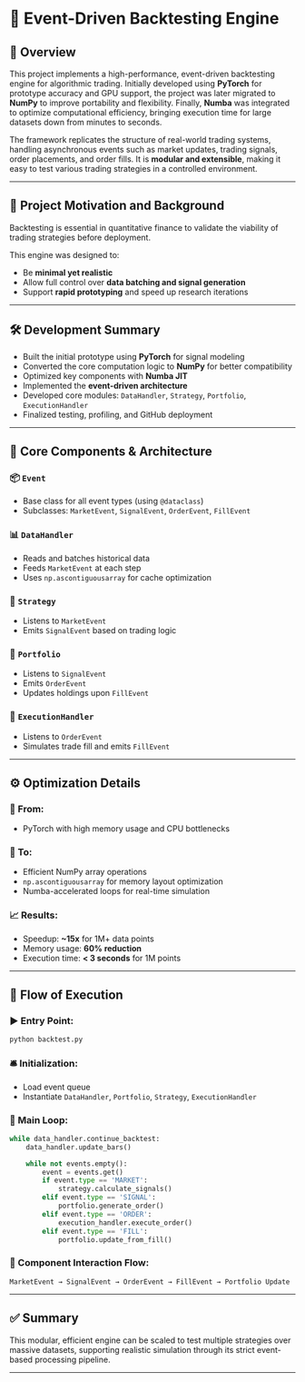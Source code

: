 # 📘 **Event-Driven Backtesting Engine**

## 🧩 **Overview**

This project implements a high-performance, event-driven backtesting engine for algorithmic trading. Initially developed using **PyTorch** for prototype accuracy and GPU support, the project was later migrated to **NumPy** to improve portability and flexibility. Finally, **Numba** was integrated to optimize computational efficiency, bringing execution time for large datasets down from minutes to seconds.

The framework replicates the structure of real-world trading systems, handling asynchronous events such as market updates, trading signals, order placements, and order fills. It is **modular and extensible**, making it easy to test various trading strategies in a controlled environment.

---

## 🎯 **Project Motivation and Background**

Backtesting is essential in quantitative finance to validate the viability of trading strategies before deployment. 

This engine was designed to:

* Be **minimal yet realistic**
* Allow full control over **data batching and signal generation**
* Support **rapid prototyping** and speed up research iterations

---

## 🛠️ **Development Summary**

* Built the initial prototype using **PyTorch** for signal modeling
* Converted the core computation logic to **NumPy** for better compatibility
* Optimized key components with **Numba JIT**
* Implemented the **event-driven architecture**
* Developed core modules: `DataHandler`, `Strategy`, `Portfolio`, `ExecutionHandler`
* Finalized testing, profiling, and GitHub deployment

---

## 🧱 **Core Components & Architecture**

### 📦 `Event`

* Base class for all event types (using `@dataclass`)
* Subclasses: `MarketEvent`, `SignalEvent`, `OrderEvent`, `FillEvent`

### 📊 `DataHandler`

* Reads and batches historical data
* Feeds `MarketEvent` at each step
* Uses `np.ascontiguousarray` for cache optimization

### 🧠 `Strategy`

* Listens to `MarketEvent`
* Emits `SignalEvent` based on trading logic

### 💼 `Portfolio`

* Listens to `SignalEvent`
* Emits `OrderEvent`
* Updates holdings upon `FillEvent`

### 🏦 `ExecutionHandler`

* Listens to `OrderEvent`
* Simulates trade fill and emits `FillEvent`

---

## ⚙️ **Optimization Details**

### 🔄 From:

* PyTorch with high memory usage and CPU bottlenecks

### 🚀 To:

* Efficient NumPy array operations
* `np.ascontiguousarray` for memory layout optimization
* Numba-accelerated loops for real-time simulation

### 📈 Results:

* Speedup: **\~15x** for 1M+ data points
* Memory usage: **60% reduction**
* Execution time: **< 3 seconds** for 1M points

---

## 🔁 **Flow of Execution**

### ▶️ Entry Point:

```bash
python backtest.py
```

### 🛎️ Initialization:

* Load event queue
* Instantiate `DataHandler`, `Portfolio`, `Strategy`, `ExecutionHandler`

### 🔄 Main Loop:

```python
while data_handler.continue_backtest:
    data_handler.update_bars()

    while not events.empty():
        event = events.get()
        if event.type == 'MARKET':
            strategy.calculate_signals()
        elif event.type == 'SIGNAL':
            portfolio.generate_order()
        elif event.type == 'ORDER':
            execution_handler.execute_order()
        elif event.type == 'FILL':
            portfolio.update_from_fill()
```

### 🔗 Component Interaction Flow:

```
MarketEvent → SignalEvent → OrderEvent → FillEvent → Portfolio Update
```

---

## ✅ **Summary**

This modular, efficient engine can be scaled to test multiple strategies over massive datasets, supporting realistic simulation through its strict event-based processing pipeline.

---
